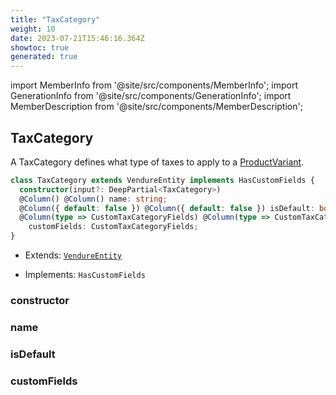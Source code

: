 ```yaml
---
title: "TaxCategory"
weight: 10
date: 2023-07-21T15:46:16.364Z
showtoc: true
generated: true
---
```

<!-- This file was generated from the Vendure source. Do not modify. Instead, re-run the "docs:build" script -->
import MemberInfo from '@site/src/components/MemberInfo';
import GenerationInfo from '@site/src/components/GenerationInfo';
import MemberDescription from '@site/src/components/MemberDescription';


## TaxCategory

<GenerationInfo sourceFile="packages/core/src/entity/tax-category/tax-category.entity.ts" sourceLine="14" packageName="@vendure/core" />

A TaxCategory defines what type of taxes to apply to a <a href='/reference/typescript-api/entities/product-variant#productvariant'>ProductVariant</a>.

```ts title="Signature"
class TaxCategory extends VendureEntity implements HasCustomFields {
  constructor(input?: DeepPartial<TaxCategory>)
  @Column() @Column() name: string;
  @Column({ default: false }) @Column({ default: false }) isDefault: boolean;
  @Column(type => CustomTaxCategoryFields) @Column(type => CustomTaxCategoryFields)
    customFields: CustomTaxCategoryFields;
}
```
* Extends: <code><a href='/reference/typescript-api/entities/vendure-entity#vendureentity'>VendureEntity</a></code>


* Implements: <code>HasCustomFields</code>



<div className="members-wrapper">

### constructor

<MemberInfo kind="method" type="(input?: DeepPartial&#60;<a href='/reference/typescript-api/entities/tax-category#taxcategory'>TaxCategory</a>&#62;) => TaxCategory"   />


### name

<MemberInfo kind="property" type="string"   />


### isDefault

<MemberInfo kind="property" type="boolean"   />


### customFields

<MemberInfo kind="property" type="CustomTaxCategoryFields"   />




</div>
